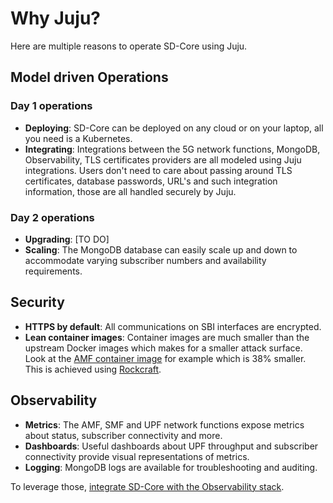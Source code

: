 # Why Juju?

Here are multiple reasons to operate SD-Core using Juju.

## Model driven Operations

### Day 1 operations

- **Deploying**: SD-Core can be deployed on any cloud or on your laptop, all you need is a Kubernetes.
- **Integrating**: Integrations between the 5G network functions, MongoDB, Observability, TLS certificates providers are all modeled using Juju integrations. Users don't need to care about passing around TLS certificates, database passwords, URL's and such integration information, those are all handled securely by Juju.

### Day 2 operations

- **Upgrading**: [TO DO]
- **Scaling**: The MongoDB database can easily scale up and down to accommodate varying subscriber numbers and availability requirements.

## Security

- **HTTPS by default**: All communications on SBI interfaces are encrypted.
- **Lean container images**: Container images are much smaller than the upstream Docker images which makes for a smaller attack surface. Look at the [AMF container image](https://github.com/canonical/sdcore-amf-rock) for example which is 38% smaller. This is achieved using [Rockcraft](https://canonical-rockcraft.readthedocs-hosted.com/en/latest/). 

## Observability

- **Metrics**: The AMF, SMF and UPF network functions expose metrics about status, subscriber connectivity and more.
- **Dashboards**: Useful dashboards about UPF throughput and subscriber connectivity provide visual representations of metrics. 
- **Logging**: MongoDB logs are available for troubleshooting and auditing.

To leverage those, [integrate SD-Core with the Observability stack](../how-to/integrate_sdcore_with_observability). 
